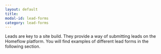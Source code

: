 ```yaml
---
layout: default
title:
modal-id: lead-forms
category: lead-forms
---
```

Leads are key to a site build. They provide a way of submitting leads on the Homeflow platform. You will find examples of different lead forms in the following section. 